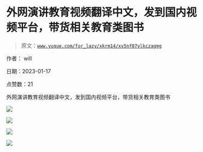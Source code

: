 # 外网演讲教育视频翻译中文，发到国内视频平台，带货相关教育类图书

> 原文：[`www.yuque.com/for_lazy/xkrm14/xv5nf07vlkczagmg`](https://www.yuque.com/for_lazy/xkrm14/xv5nf07vlkczagmg)



作者： will 

日期：2023-01-17 

点赞数：21 

外网演讲教育视频翻译中文，发到国内视频平台，带货相关教育类图书 

![](img/9f055dc0f2a99f535e78bba12716e8a2.png) 

![](img/77c0c6c64df27aa3ceb6cd8b54e8fc7d.png) 

![](img/df6b0f8866865d859ecf6b05ae5fec14.png) 

![](img/ba996deeed2fdc090f4c18f77f4b86ed.png) 

